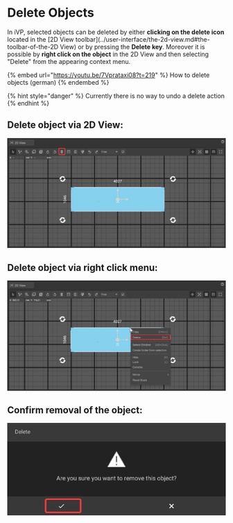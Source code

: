 # Delete Objects

In iVP, selected objects can be deleted by either **clicking on the delete icon** located in the [2D View toolbar](../user-interface/the-2d-view.md#the-toolbar-of-the-2D View) or by pressing the **Delete key**. Moreover it is possible by **right click on the object** in the 2D View and then selecting "Delete" from the appearing context menu.

{% embed url="https://youtu.be/7Vprataxi08?t=219" %}
How to delete objects (german)
{% endembed %}

{% hint style="danger" %}
Currently there is no way to undo a delete action
{% endhint %}

## Delete object via 2D View:

![](../../../.gitbook/assets/iVP_Planning_ObjectInteraction_DeleteObjects_2DPanel.png)

## Delete object via right click menu:

![](../../../.gitbook/assets/iVP_Planning_ObjectInteraction_DeleteObjects_RightClick.png)

## Confirm removal of the object:

![](../../../.gitbook/assets/iVP_Planning_ObjectInteraction_DeleteObjects_Confirm.png)